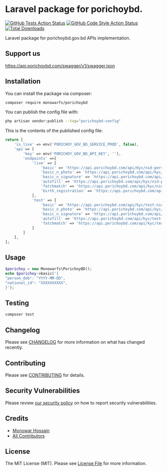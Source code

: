 # Laravel package for porichoybd.

[![GitHub Tests Action Status](https://img.shields.io/github/workflow/status/monowarfs/laravel-porichoybd/run-tests?label=tests)](https://github.com/monowarfs/laravel-porichoybd/actions?query=workflow%3Arun-tests+branch%3Amain)
[![GitHub Code Style Action Status](https://img.shields.io/github/workflow/status/monowarfs/laravel-porichoybd/Check%20&%20fix%20styling?label=code%20style)](https://github.com/monowarfs/laravel-porichoybd/actions?query=workflow%3A"Check+%26+fix+styling"+branch%3Amain)
[![Total Downloads](https://img.shields.io/packagist/dt/monowarfs/porichoybd.svg?style=flat-square)](https://packagist.org/packages/monowarfs/porichoybd)

Laravel package for porichoybd.gov.bd APIs implementation.

## Support us

https://api.porichoybd.com/swagger/v1/swagger.json

## Installation

You can install the package via composer:

```bash
composer require monowarfs/porichoybd
```

You can publish the config file with:

```bash
php artisan vendor:publish --tag="porichoybd-config"
```

This is the contents of the published config file:

```php
return [
    'is_live' => env('PORICHOY_GOV_BD_SERVICE_PROD', false),
    'api'=> [
        'key' => env('PORICHOY_GOV_BD_API_KEY', ''),
        'endpoints' =>[
            'live' => [
                'basic' => 'https://api.porichoybd.com/api/Kyc/nid-person-values',
                'basic_n_photo' => 'https://api.porichoybd.com/api/kyc/nid-person',
                'basic_n_signature' => 'https://api.porichoybd.com/api/kyc/nid-person',
                'autofill' => 'https://api.porichoybd.com/api/kyc/nid-person-values',
                'fatchmatch' => 'https://api.porichoybd.com/api/kyc/nid-person-values-image-match',
                'birth_registration' => 'https://api.porichoybd.com/api/kyc/verify-birth-registration'
            ],
            'test' => [
                'basic' => 'https://api.porichoybd.com/api/kyc/test-nid-person',
                'basic_n_photo' => 'https://api.porichoybd.com/api/kyc/test-nid-person',
                'basic_n_signature' => 'https://api.porichoybd.com/api/kyc/test-nid-person',
                'autofill' => 'https://api.porichoybd.com/api/kyc/test-nid-person-values',
                'fatchmatch' => 'https://api.porichoybd.com/api/kyc/test-nid-person-values-image-match',
            ]
        ]
    ],
];
```


## Usage

```php
$porichoy = new Monowarfs\PorichoyBD();
echo $porichoy->basic('{
"person_dob": "YYYY-MM-DD",
"national_id": "XXXXXXXXXX",
}');
```

## Testing

```bash
composer test
```

## Changelog

Please see [CHANGELOG](CHANGELOG.md) for more information on what has changed recently.

## Contributing

Please see [CONTRIBUTING](.github/CONTRIBUTING.md) for details.

## Security Vulnerabilities

Please review [our security policy](../../security/policy) on how to report security vulnerabilities.

## Credits

- [Monowar Hossain](https://github.com/monowarfs)
- [All Contributors](../../contributors)

## License

The MIT License (MIT). Please see [License File](LICENSE.md) for more information.
